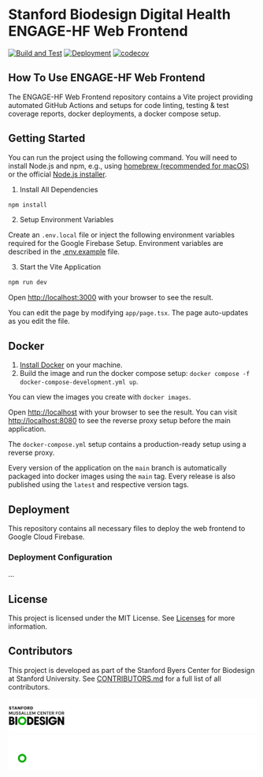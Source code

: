 <!--

This source file is part of the Stanford Biodesign Digital Health ENGAGE-HF open-source project

SPDX-FileCopyrightText: 2023 Stanford University and the project authors (see CONTRIBUTORS.md)

SPDX-License-Identifier: MIT

-->

# Stanford Biodesign Digital Health ENGAGE-HF Web Frontend

[![Build and Test](https://github.com/StanfordBDHG/ENGAGE-HF-Web-Frontend/actions/workflows/build-and-test.yml/badge.svg)](https://github.com/StanfordBDHG/ENGAGE-HF-Web-Frontend/actions/workflows/build-and-test.yml)
[![Deployment](https://github.com/StanfordBDHG/ENGAGE-HF-Web-Frontend/actions/workflows/deployment.yml/badge.svg)](https://github.com/StanfordBDHG/ENGAGE-HF-Web-Frontend/actions/workflows/deployment.yml)
[![codecov](https://codecov.io/gh/StanfordBDHG/ENGAGE-HF-Web-Frontend/graph/badge.svg?token=PsKyNz7Woe)](https://codecov.io/gh/StanfordBDHG/ENGAGE-HF-Web-Frontend)

## How To Use ENGAGE-HF Web Frontend

The ENGAGE-HF Web Frontend repository contains a Vite project providing automated GitHub Actions and setups for code linting, testing & test coverage reports, docker deployments, a docker compose setup.

## Getting Started

You can run the project using the following command. You will need to install Node.js and npm, e.g., using [homebrew (recommended for macOS)](https://formulae.brew.sh/formula/node) or the official [Node.js installer](https://nodejs.org/en/download).

1. Install All Dependencies

```bash
npm install
```

2. Setup Environment Variables

Create an `.env.local` file or inject the following environment variables required for the Google Firebase Setup. Environment variables are described in the [.env.example](./.env.example) file.

3. Start the Vite Application

```bash
npm run dev
```

Open [http://localhost:3000](http://localhost:3000) with your browser to see the result.

You can edit the page by modifying `app/page.tsx`. The page auto-updates as you edit the file.

## Docker

1. [Install Docker](https://docs.docker.com/get-docker/) on your machine.
2. Build the image and run the docker compose setup: `docker compose -f docker-compose-development.yml up`.

You can view the images you create with `docker images`.

Open [http://localhost](http://localhost) with your browser to see the result. You can visit [http://localhost:8080](http://localhost:8080) to see the reverse proxy setup before the main application.

The `docker-compose.yml` setup contains a production-ready setup using a reverse proxy.

Every version of the application on the `main` branch is automatically packaged into docker images using the `main` tag. Every release is also published using the `latest` and respective version tags.

## Deployment

This repository contains all necessary files to deploy the web frontend to Google Cloud Firebase.

### Deployment Configuration

...

## License

This project is licensed under the MIT License. See [Licenses](https://github.com/StanfordBDHG/ENGAGE-HF-Web-Frontend/tree/main/LICENSES) for more information.

## Contributors

This project is developed as part of the Stanford Byers Center for Biodesign at Stanford University.
See [CONTRIBUTORS.md](https://github.com/StanfordBDHG/ENGAGE-HF-Web-Frontend/tree/main/CONTRIBUTORS.md) for a full list of all contributors.

![Stanford Byers Center for Biodesign Logo](https://raw.githubusercontent.com/StanfordBDHG/.github/main/assets/biodesign-footer-light.png#gh-light-mode-only)
![Stanford Byers Center for Biodesign Logo](https://raw.githubusercontent.com/StanfordBDHG/.github/main/assets/biodesign-footer-dark.png#gh-dark-mode-only)
